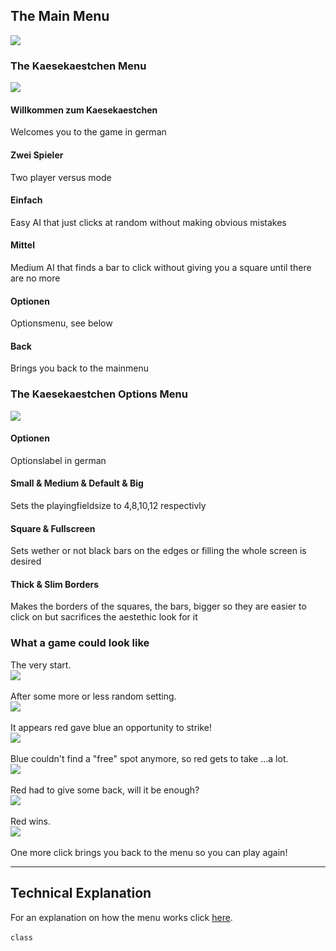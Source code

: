 ## The Main Menu
<img src="/images/ArcadeMainMenu.png?raw=true"/><br/>

### The Kaesekaestchen Menu
<img src="/images/KäsekästchenMainMenu.png?raw=true"/><br/>
#### Willkommen zum Kaesekaestchen
Welcomes you to the game in german
#### Zwei Spieler
Two player versus mode
#### Einfach
Easy AI that just clicks at random without making obvious mistakes
#### Mittel
Medium AI that finds a bar to click without giving you a square until there are no more
#### Optionen
Optionsmenu, see below
#### Back
Brings you back to the mainmenu

### The Kaesekaestchen Options Menu
<img src="/images/KäsekästchenOptionsMenu.png?raw=true"/><br/>
#### Optionen
Optionslabel in german
#### Small & Medium & Default & Big
Sets the playingfieldsize to 4,8,10,12 respectivly
#### Square & Fullscreen
Sets wether or not black bars on the edges or filling the whole screen is desired
#### Thick & Slim Borders
Makes the borders of the squares, the bars, bigger so they are easier to click on but sacrifices the aestethic look for it

### What a game could look like
The very start.<br/>
<img src="/images/kaesekaestchen_start.png?raw=true"/><br/>
<br/>
After some more or less random setting.<br/>
<img src="/images/kaesekaestchen_phase1.png?raw=true"/><br/>
<br/>
It appears red gave blue an opportunity to strike!<br/>
<img src="/images/kaesekaestchen_phase2.png?raw=true"/><br/>
<br/>
Blue couldn't find a "free" spot anymore, so red gets to take ...a lot.<br/>
<img src="/images/kaesekaestchen_phase3.png?raw=true"/><br/>
<br/>
Red had to give some back, will it be enough?<br/>
<img src="/images/kaesekaestchen_phase4.png?raw=true"/><br/>
<br/>
Red wins.<br/>
<img src="/images/kaesekaestchen_redwins.png?raw=true"/><br/>
<br/>
One more click brings you back to the menu so you can play again!<br/>

---
## Technical Explanation
For an explanation on how the menu works click [here](/pages/menu_page).<br/>
<br/>
`class`
